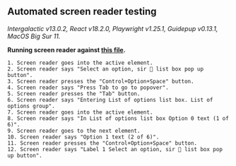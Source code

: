 ## Automated screen reader testing

_Intergalactic v13.0.2, React v18.2.0, Playwright v1.25.1,
Guidepup v0.13.1, MacOS Big Sur 11._

**Running screen reader against [this file](https://github.com/semrush/intergalactic/blob/master/website/docs/components/select/examples/basic.jsx).**

```
1. Screen reader goes into the active element.
2. Screen reader says "Select an option, sir 🧐 list box pop up button".
3. Screen reader presses the "Control+Option+Space" button.
4. Screen reader says "Press Tab to go to popover".
5. Screen reader presses the "Tab" button.
6. Screen reader says "Entering List of options list box. List of options group".
7. Screen reader goes into the active element.
8. Screen reader says "In List of options list box Option 0 text (1 of 6)".
9. Screen reader goes to the next element.
10. Screen reader says "Option 1 text (2 of 6)".
11. Screen reader presses the "Control+Option+Space" button.
12. Screen reader says "Label 1 Select an option, sir 🧐 list box pop up button".
```
